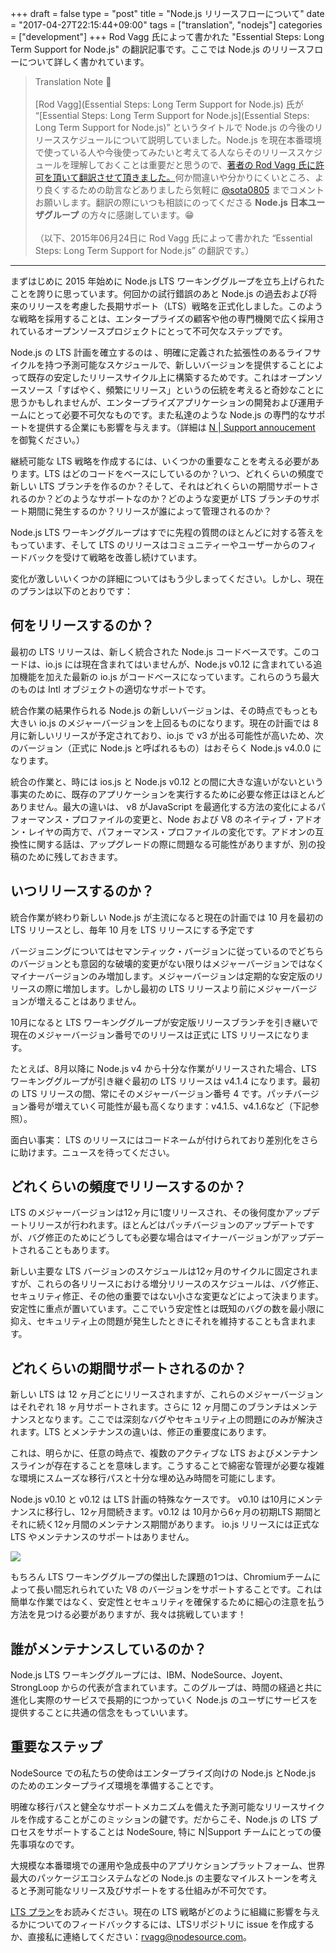 +++
draft = false
type  = "post"
title = "Node.js リリースフローについて"
date  = "2017-04-27T22:15:44+09:00"
tags  = ["translation", "nodejs"]
categories = ["development"]
+++
Rod Vagg 氏によって書かれた "Essential Steps: Long Term Support for Node.js" の翻訳記事です。ここでは Node.js のリリースフローについて詳しく書かれています。
<!--more-->

> Translation Note 📝<br><br>
> [Rod Vagg](Essential Steps: Long Term Support for Node.js) 氏が “[Essential Steps: Long Term Support for Node.js](Essential Steps: Long Term Support for Node.js)” というタイトルで Node.js の今後のリリーススケジュールについて説明していました。Node.js を現在本番環境で使っている人や今後使ってみたいと考えてる人ならそのリリーススケジュールを理解しておくことは重要だと思うので、[著者の Rod Vagg 氏に許可を頂いて翻訳させて頂きました。](https://twitter.com/rvagg/status/825644128071397376)何か間違いや分かりにくいところ、より良くするための助言などありましたら気軽に [@sota0805](https://twitter.com/sota0805) までコメントお願いします。翻訳の際にいつも相談にのってくださる **Node.js 日本ユーザグループ** の方々に感謝しています。😁 <br><br>
> （以下、2015年06月24日に Rod Vagg 氏によって書かれた “Essential Steps: Long Term Support for Node.js” の翻訳です。）

---

まずはじめに 2015 年始めに Node.js LTS ワーキンググループを立ち上げられたことを誇りに思っています。何回かの試行錯誤のあと Node.js の過去および将来のリリースを考慮した長期サポート（LTS）戦略を正式化しました。このような戦略を採用することは、エンタープライズの顧客や他の専門機関で広く採用されているオープンソースプロジェクトにとって不可欠なステップです。

Node.js の LTS 計画を確立するのは 、明確に定義された拡張性のあるライフサイクルを持つ予測可能なスケジュールで、新しいバージョンを提供することによって既存の安定したリリースサイクル上に構築するためです。これはオープンソースソース「すばやく、頻繁にリリース」というの伝統を考えると奇妙なことに思うかもしれませんが、エンタープライズアプリケーションの開発および運用チームにとって必要不可欠なものです。また私達のような Node.js の専門的なサポートを提供する企業にも影響を与えます。（詳細は [N | Support annoucement](https://nodesource.com/blog/nodesource-announces-nsupport) を御覧ください。）

継続可能な LTS 戦略を作成するには、いくつかの重要なことを考える必要があります。LTS はどのコードをベースにしているのか？いつ、どれくらいの頻度で新しい LTS ブランチを作るのか？そして、それはどれくらいの期間サポートされるのか？どのようなサポートなのか？どのような変更が LTS ブランチのサポート期間に発生するのか？リリースが誰によって管理されるのか？

Node.js LTS ワーキンググループはすでに先程の質問のほとんどに対する答えをもっています、そして LTS のリリースはコミュニティーやユーザーからのフィードバックを受けて戦略を改善し続けています。

変化が激しいいくつかの詳細についてはもう少しまってください。しかし、現在のプランは以下のとおりです：

## 何をリリースするのか？

最初の LTS リリースは、新しく統合された Node.js コードベースです。このコードは、io.js には現在含まれてはいませんが、Node.js v0.12 に含まれている追加機能を加えた最新の io.js がコードベースになっています。これらのうち最大のものは Intl オブジェクトの適切なサポートです。

統合作業の結果作られる Node.js の新しいバージョンは、その時点でもっとも大きい io.js のメジャーバージョンを上回るものになります。現在の計画では 8 月に新しいリリースが予定されており、io.js で v3 が出る可能性が高いため、次のバージョン（正式に Node.js と呼ばれるもの）はおそらく Node.js v4.0.0 になります。

統合の作業と、時には ios.js と Node.js v0.12 との間に大きな違いがないという事実のために、既存のアプリケーションを実行するために必要な修正はほとんどありません。最大の違いは、 v8 がJavaScript を最適化する方法の変化によるパフォーマンス・プロファイルの変更と、Node および V8 のネイティブ・アドオン・レイヤの両方で、パフォーマンス・プロファイルの変化です。アドオンの互換性に関する話は、アップグレードの際に問題なる可能性がありますが、別の投稿のために残しておきます。

## いつリリースするのか？

統合作業が終わり新しい Node.js が主流になると現在の計画では 10 月を最初の LTS リリースとし、毎年 10 月を LTS リリースにする予定です

バージョニングについてはセマンティック・バージョンに従っているのでどちらのバージョンとも意図的な破壊的変更がない限りはメジャーバージョンではなくマイナーバージョンのみ増加します。メジャーバージョンは定期的な安定版のリリースの際に増加します。しかし最初の LTS リリースより前にメジャーバージョンが増えることはありません。

10月になると LTS ワーキンググループが安定版リリースブランチを引き継いで現在のメジャーバージョン番号でのリリースは正式に LTS リリースになります。

たとえば、8月以降に Node.js v4 から十分な作業がリリースされた場合、LTS ワーキンググループが引き継ぐ最初の LTS リリースは v4.1.4 になります。最初の LTS リリースの間、常にそのメジャーバージョン番号 4 です。パッチバージョン番号が増えていく可能性が最も高くなります：v4.1.5、v4.1.6など（下記参照）。

面白い事実： LTS のリリースにはコードネームが付けられており差別化をさらに助けます。ニュースを待ってください。

## どれくらいの頻度でリリースするのか？

LTS のメジャーバージョンは12ヶ月に1度リリースされ、その後何度かアップデートリリースが行われます。ほとんどはパッチバージョンのアップデートですが、バグ修正のためにどうしても必要な場合はマイナーバージョンがアップデートされることもあります。

新しい主要な LTS バージョンのスケジュールは12ヶ月のサイクルに固定されますが、これらの各リリースにおける増分リリースのスケジュールは、バグ修正、セキュリティ修正、その他の重要ではない小さな変更などによって決まります。安定性に重点が置いています。ここでいう安定性とは既知のバグの数を最小限に抑え、セキュリティ上の問題が発生したときにそれを維持することも含まれます。

## どれくらいの期間サポートされるのか？

新しい LTS は 12 ヶ月ごとにリリースされますが、これらのメジャーバージョンはそれぞれ 18 ヶ月サポートされます。さらに 12 ヶ月間このブランチはメンテナンスとなります。ここでは深刻なバグやセキュリティ上の問題にのみが解決されます。LTS とメンテナンスの違いは、修正の重要度にあります。

これは、明らかに、任意の時点で、複数のアクティブな LTS およびメンテナンスラインが存在することを意味します。こうすることで綿密な管理が必要な複雑な環境にスムーズな移行パスと十分な埋め込み時間を可能にします。

Node.js v0.10 と v0.12 は LTS 計画の特殊なケースです。 v0.10 は10月にメンテナンスに移行し、12ヶ月間続きます。v0.12 は 10月から6ヶ月の初期LTS 期間とそれに続く12ヶ月間のメンテナンス期間があります。 io.js リリースには正式な LTS やメンテナンスのサポートはありません。

![](https://cdn-images-1.medium.com/max/800/1*nbwuU0fQJrlTnuTidLho5Q.png)

もちろん LTS ワーキンググループの傑出した課題の1つは、Chromiumチームによって長い間忘れられていた V8 のバージョンをサポートすることです。これは簡単な作業ではなく、安定性とセキュリティを確保するために細心の注意を払う方法を見つける必要がありますが、我々は挑戦しています！

## 誰がメンテナンスしているのか？

Node.js LTS ワーキンググループには、IBM、NodeSource、Joyent、StrongLoop からの代表が含まれています。このグループは、時間の経過と共に進化し実際のサービスで長期的につかっていく Node.js のユーザにサービスを提供することに共通の信念をもっていいます。

## 重要なステップ

NodeSource での私たちの使命はエンタープライズ向けの Node.js とNode.js のためのエンタープライズ環境を準備することです。

明確な移行パスと健全なサポートメカニズムを備えた予測可能なリリースサイクルを作成することがこのミッションの鍵です。だからこそ、Node.js の LTS プロセスをサポートすることは NodeSoure, 特に N|Support チームにとっての優先事項なのです。

大規模な本番環境での運用や急成長中のアプリケションプラットフォーム、世界最大のパッケージエコシステムなどの Node.js の主要なマイルストーンを考えると予測可能なリリース及びサポートをする仕組みが不可欠です。

[LTS プラン](https://github.com/nodejs/LTS/#lts-plan.)をお読みください。現在の LTS 戦略がどのように組織に影響を与えるかについてのフィードバックするには、LTSリポジトリに issue を作成するか、直接私に連絡してください：[rvagg@nodesource.com](https://github.com/nodejs/LTS/#lts-plan.)。
